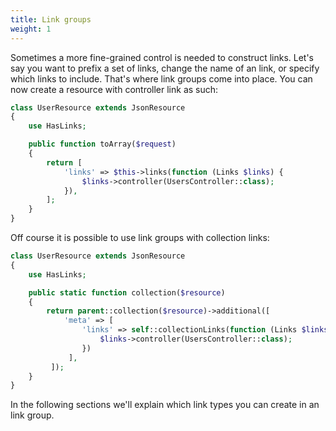 ```yaml
---
title: Link groups
weight: 1
---
```


Sometimes a more fine-grained control is needed to construct links. Let's say you want to prefix a set of links, change the name of an link, or specify which links to include. That's where link groups come into place. You can now create a resource with controller link as such:

``` php
class UserResource extends JsonResource
{
    use HasLinks;

    public function toArray($request)
    {
        return [
            'links' => $this->links(function (Links $links) {
                $links->controller(UsersController::class);
            }),
        ];
    }
}
```

Off course it is possible to use link groups with collection links:

``` php
class UserResource extends JsonResource
{
    use HasLinks;

    public static function collection($resource)
    {
        return parent::collection($resource)->additional([
            'meta' => [
                'links' => self::collectionLinks(function (Links $links) {
                    $links->controller(UsersController::class);
                })
             ],
         ]);
    }
}
```

In the following sections we'll explain which link types you can create in an link group.
